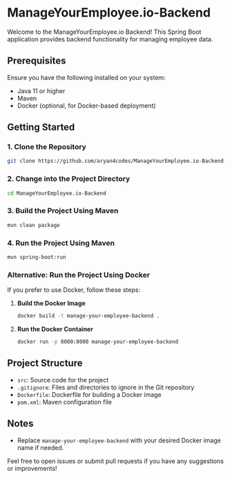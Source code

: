 
# ManageYourEmployee.io-Backend

Welcome to the ManageYourEmployee.io Backend! This Spring Boot application provides backend functionality for managing employee data.

## Prerequisites

Ensure you have the following installed on your system:

- Java 11 or higher
- Maven
- Docker (optional, for Docker-based deployment)

## Getting Started

### 1. Clone the Repository

```bash
git clone https://github.com/aryan4codes/ManageYourEmployee.io-Backend.git
```

### 2. Change into the Project Directory

```bash
cd ManageYourEmployee.io-Backend
```

### 3. Build the Project Using Maven

```bash
mvn clean package
```

### 4. Run the Project Using Maven

```bash
mvn spring-boot:run
```

### Alternative: Run the Project Using Docker

If you prefer to use Docker, follow these steps:

1. **Build the Docker Image**

   ```bash
   docker build -t manage-your-employee-backend .
   ```

2. **Run the Docker Container**

   ```bash
   docker run -p 8080:8080 manage-your-employee-backend
   ```

## Project Structure

- `src`: Source code for the project
- `.gitignore`: Files and directories to ignore in the Git repository
- `Dockerfile`: Dockerfile for building a Docker image
- `pom.xml`: Maven configuration file

## Notes

- Replace `manage-your-employee-backend` with your desired Docker image name if needed.

Feel free to open issues or submit pull requests if you have any suggestions or improvements!
